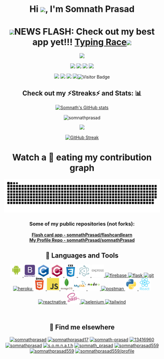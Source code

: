 <h1 align="center">Hi <img src="https://raw.githubusercontent.com/MartinHeinz/MartinHeinz/master/wave.gif" width="30px">, I'm Somnath Prasad</h1>

<h1 align="center"><img src="https://c.tenor.com/-khideobVBgAAAAi/earth-wind.gif" height="40"/>NEWS FLASH: Check out my best app yet!!! <a href="https://desolate-beach-76075.herokuapp.com/">Typing Race</a><img src="https://c.tenor.com/-khideobVBgAAAAi/earth-wind.gif" height="40"/></h1>

<!-- - 👀 I’m interested in Web Development
- 🌱 I’m currently learning Python
- 💞️ I’m looking to collaborate on any web development project
- [![Gmail Badge](https://img.shields.io/badge/-somnathprasad559@gmail.com-c14438?style=flat-square&logo=Gmail&logoColor=white&link=mailto:somnathprasad@gmail.com)](mailto:somnathprasad@gmail.com) -->

<div align="center">
<img src="https://readme-typing-svg.herokuapp.com?font=Press+Start+2P&color=F7DE14&center=true&vCenter=true&width=500&lines=Hey%2C+I+can+read+your+mind;You+love+programming!"/>
<div/>
  
<img src="https://forthebadge.com/images/badges/built-with-love.svg" /> <img src="https://forthebadge.com/images/badges/check-it-out.svg" />
<img src="https://forthebadge.com/images/badges/made-with-markdown.svg" />
<img src="https://forthebadge.com/images/badges/makes-people-smile.svg" />


 ![](https://img.shields.io/badge/JavaScript-Logic-informational?style=flat&logo=<>&logoColor=white&color=purple)
![](https://img.shields.io/badge/HTML-DOM-informational?style=flat&logo=<>&logoColor=white&color=2bbc8a)
![](https://img.shields.io/badge/CSS-Style-informational?style=flat&logo=<>&logoColor=white&color=red)
![](https://img.shields.io/badge/Markdown-LightWeight-informational?style=flat&logo=<>&logoColor=white&color=yellow)![Visitor Badge](https://visitor-badge.laobi.icu/badge?page_id=somnathPrasad)

## Check out my ⚡Streaks⚡ and Stats: 📊 
[![Somnath's GitHub stats](https://github-readme-stats.vercel.app/api?username=somnathPrasad&count_private=true&show_icons=true&theme=radical)](https://github.com/anuraghazra/github-readme-stats)
<p><img align="center" src="https://github-readme-stats.vercel.app/api/top-langs?username=somnathprasad&show_icons=true&locale=en&layout=compact" alt="somnathprasad" /></p>
<!-- <img src="https://github-readme-streak-stats.herokuapp.com/?user=somnathPrasad&)"> -->
<img src="https://activity-graph.herokuapp.com/graph?username=somnathPrasad&bg_color=FFFFFF&color=000000&line=000000&point=00FF00">

[![GitHub Streak](http://github-readme-streak-stats.herokuapp.com?user=somnathPrasad&theme=blue-green&count_private=true)](https://git.io/streak-stats)
<h1 align = 'Center'>Watch a 🐍 eating my contribution graph</h1>
<p align="center">
  <img src="https://github.com/somnathPrasad/somnathPrasad/blob/output/github-contribution-grid-snake.svg" alt="snake"></center>
</p>

<!-- <p align="center"> <a href="https://github.com/ryo-ma/github-profile-trophy"><img src="https://github-profile-trophy.vercel.app/?username=somnathprasad" alt="somnathprasad" /></a> </p>
 -->
### Some of my public repositories (not forks):

 **[Flash card app - somnathPrasad/flashcardlearn](https://github.com/somnathPrasad/flashcardlearn)**
  <br/>
 **[My Profile Repo - somnathPrasad/somnathPrasad](https://github.com/somnathPrasad/somnathPrasad)**
  
  
## 🚀 Languages and Tools
<p align="center">
<a href="https://developer.android.com" target="_blank"> <img src="https://raw.githubusercontent.com/devicons/devicon/master/icons/android/android-original-wordmark.svg" alt="android" width="40" height="40"/> </a> 
<a href="https://getbootstrap.com" target="_blank"> <img src="https://raw.githubusercontent.com/devicons/devicon/master/icons/bootstrap/bootstrap-plain-wordmark.svg" alt="bootstrap" width="40" height="40"/> </a> 
<a href="https://www.cprogramming.com/" target="_blank"> <img src="https://raw.githubusercontent.com/devicons/devicon/master/icons/c/c-original.svg" alt="c" width="40" height="40"/> </a> <a href="https://www.w3schools.com/cpp/" target="_blank"> <img src="https://raw.githubusercontent.com/devicons/devicon/master/icons/cplusplus/cplusplus-original.svg" alt="cplusplus" width="40" height="40"/> </a> 
<a href="https://www.w3schools.com/css/" target="_blank"> <img src="https://raw.githubusercontent.com/devicons/devicon/master/icons/css3/css3-original-wordmark.svg" alt="css3" width="40" height="40"/> </a> 
<a href="https://www.electronjs.org" target="_blank"> <img src="https://raw.githubusercontent.com/devicons/devicon/master/icons/electron/electron-original.svg" alt="electron" width="40" height="40"/> </a> 
<a href="https://expressjs.com" target="_blank"> <img src="https://raw.githubusercontent.com/devicons/devicon/master/icons/express/express-original-wordmark.svg" alt="express" width="40" height="40"/> </a> 
<a href="https://firebase.google.com/" target="_blank"> <img src="https://www.vectorlogo.zone/logos/firebase/firebase-icon.svg" alt="firebase" width="40" height="40"/> </a> <a href="https://flask.palletsprojects.com/" target="_blank"> <img src="https://www.vectorlogo.zone/logos/pocoo_flask/pocoo_flask-icon.svg" alt="flask" width="40" height="40"/> </a> 
<a href="https://git-scm.com/" target="_blank"> <img src="https://www.vectorlogo.zone/logos/git-scm/git-scm-icon.svg" alt="git" width="40" height="40"/> </a> 
<a href="https://heroku.com" target="_blank"> <img src="https://www.vectorlogo.zone/logos/heroku/heroku-icon.svg" alt="heroku" width="40" height="40"/> </a> 
<a href="https://www.w3.org/html/" target="_blank"> <img src="https://raw.githubusercontent.com/devicons/devicon/master/icons/html5/html5-original-wordmark.svg" alt="html5" width="40" height="40"/> </a> 
<a href="https://developer.mozilla.org/en-US/docs/Web/JavaScript" target="_blank"> <img src="https://raw.githubusercontent.com/devicons/devicon/master/icons/javascript/javascript-original.svg" alt="javascript" width="40" height="40"/> </a> 
<a href="https://www.mongodb.com/" target="_blank"> <img src="https://raw.githubusercontent.com/devicons/devicon/master/icons/mongodb/mongodb-original-wordmark.svg" alt="mongodb" width="40" height="40"/> </a> 
<a href="https://www.mysql.com/" target="_blank"> <img src="https://raw.githubusercontent.com/devicons/devicon/master/icons/mysql/mysql-original-wordmark.svg" alt="mysql" width="40" height="40"/> </a> 
<a href="https://nodejs.org" target="_blank"> <img src="https://raw.githubusercontent.com/devicons/devicon/master/icons/nodejs/nodejs-original-wordmark.svg" alt="nodejs" width="40" height="40"/> </a> 
<a href="https://postman.com" target="_blank"> <img src="https://www.vectorlogo.zone/logos/getpostman/getpostman-icon.svg" alt="postman" width="40" height="40"/> </a> 
<a href="https://www.python.org" target="_blank"> <img src="https://raw.githubusercontent.com/devicons/devicon/master/icons/python/python-original.svg" alt="python" width="40" height="40"/> </a> 
<a href="https://reactjs.org/" target="_blank"> <img src="https://raw.githubusercontent.com/devicons/devicon/master/icons/react/react-original-wordmark.svg" alt="react" width="40" height="40"/> </a> 
<a href="https://reactnative.dev/" target="_blank"> <img src="https://reactnative.dev/img/header_logo.svg" alt="reactnative" width="40" height="40"/> </a> 
<a href="https://sass-lang.com" target="_blank"> <img src="https://raw.githubusercontent.com/devicons/devicon/master/icons/sass/sass-original.svg" alt="sass" width="40" height="40"/> </a> 
<a href="https://www.selenium.dev" target="_blank"> <img src="https://raw.githubusercontent.com/detain/svg-logos/780f25886640cef088af994181646db2f6b1a3f8/svg/selenium-logo.svg" alt="selenium" width="40" height="40"/> </a> 
<a href="https://tailwindcss.com/" target="_blank"> <img src="https://www.vectorlogo.zone/logos/tailwindcss/tailwindcss-icon.svg" alt="tailwind" width="40" height="40"/> </a> </p>

<!-- ## 🚀 Languages and Tools
<br/>

<p align="center">
    <a href = "https://www.markdownguide.org/basic-syntax/"><img src ="https://img.shields.io/badge/C%2B%2B-00599C?style=for-the-badge&logo=c%2B%2B&logoColor=white">
    <a href = "https://www.markdownguide.org/basic-syntax/"><img src ="https://img.shields.io/badge/Python-3776AB?style=for-the-badge&logo=python&logoColor=white">
    <a href = "https://www.markdownguide.org/basic-syntax/"><img src ="https://img.shields.io/badge/HTML5-E34F26?style=for-the-badge&logo=html5&logoColor=white">
    <a href = "https://www.markdownguide.org/basic-syntax/"><img src ="https://img.shields.io/badge/CSS3-1572B6?style=for-the-badge&logo=css3&logoColor=white">
    <a href = "https://www.markdownguide.org/basic-syntax/"><img src ="https://img.shields.io/badge/MySQL-00000F?style=for-the-badge&logo=mysql&logoColor=white">
    <a href = "https://www.markdownguide.org/basic-syntax/"><img src ="https://img.shields.io/badge/Markdown-000000?style=for-the-badge&logo=markdown&logoColor=white">
    <a href = "https://www.markdownguide.org/basic-syntax/"><img src ="https://img.shields.io/badge/Python-FFD43B?style=for-the-badge&logo=python&logoColor=darkgreen">
    <a href = "https://www.markdownguide.org/basic-syntax/"><img src ="https://img.shields.io/badge/JavaScript-323330?style=for-the-badge&logo=javascript&logoColor=F7DF1E">
    <a href = "https://www.markdownguide.org/basic-syntax/"><img src ="https://img.shields.io/badge/Bootstrap-563D7C?style=for-the-badge&logo=bootstrap&logoColor=white">
    <a href = "https://www.markdownguide.org/basic-syntax/"><img src ="https://img.shields.io/badge/Visual_Studio_Code-0078D4?style=for-the badge&logo=visual%20studio%20code&logoColor=white">
    <a href = "https://www.markdownguide.org/basic-syntax/"><img src ="https://img.shields.io/badge/Git-F05032?style=for-the-badge&logo=git&logoColor=white">
    <a href = "https://www.markdownguide.org/basic-syntax/"><img src ="https://img.shields.io/badge/Heroku-430098?style=for-the-badge&logo=heroku&logoColor=white">
</p> -->
  
<br/>
      
## 📢 Find me elsewhere 
<p align="center">
<a href="https://codepen.io/somnathprasad" target="blank"><img align="center" src="https://raw.githubusercontent.com/rahuldkjain/github-profile-readme-generator/master/src/images/icons/Social/codepen.svg" alt="somnathprasad" height="30" width="40" /></a>
<a href="https://twitter.com/somnathprasad17" target="blank"><img align="center" src="https://raw.githubusercontent.com/rahuldkjain/github-profile-readme-generator/master/src/images/icons/Social/twitter.svg" alt="somnathprasad17" height="30" width="40" /></a>
<a href="https://linkedin.com/in/somnath-prasad" target="blank"><img align="center" src="https://raw.githubusercontent.com/rahuldkjain/github-profile-readme-generator/master/src/images/icons/Social/linked-in-alt.svg" alt="somnath-prasad" height="30" width="40" /></a>
<a href="https://stackoverflow.com/users/13416960" target="blank"><img align="center" src="https://raw.githubusercontent.com/rahuldkjain/github-profile-readme-generator/master/src/images/icons/Social/stack-overflow.svg" alt="13416960" height="30" width="40" /></a>
<a href="https://codesandbox.com/somnathprasad" target="blank"><img align="center" src="https://cdn.jsdelivr.net/npm/simple-icons@3.0.1/icons/codesandbox.svg" alt="somnathprasad" height="30" width="40" /></a>
<a href="https://instagram.com/s.o.m.n.a.t.h" target="blank"><img align="center" src="https://raw.githubusercontent.com/rahuldkjain/github-profile-readme-generator/master/src/images/icons/Social/instagram.svg" alt="s.o.m.n.a.t.h" height="30" width="40" /></a>
<a href="https://www.codechef.com/users/somnath_prasad" target="blank"><img align="center" src="https://cdn.jsdelivr.net/npm/simple-icons@3.1.0/icons/codechef.svg" alt="somnath_prasad" height="30" width="40" /></a>
<a href="https://www.hackerrank.com/somnathprasad559" target="blank"><img align="center" src="https://raw.githubusercontent.com/rahuldkjain/github-profile-readme-generator/master/src/images/icons/Social/hackerrank.svg" alt="somnathprasad559" height="30" width="40" /></a>
<a href="https://www.leetcode.com/somnathprasad559" target="blank"><img align="center" src="https://raw.githubusercontent.com/rahuldkjain/github-profile-readme-generator/master/src/images/icons/Social/leet-code.svg" alt="somnathprasad559" height="30" width="40" /></a>
<a href="https://auth.geeksforgeeks.org/user/somnathprasad559/profile" target="blank"><img align="center" src="https://raw.githubusercontent.com/rahuldkjain/github-profile-readme-generator/master/src/images/icons/Social/geeks-for-geeks.svg" alt="somnathprasad559/profile" height="30" width="40" /></a>
</p>
 

<!---
somnathPrasad/somnathPrasad is a ✨ special ✨ repository because its `README.md` (this file) appears on your GitHub profile.
You can click the Preview link to take a look at your changes.
--->
